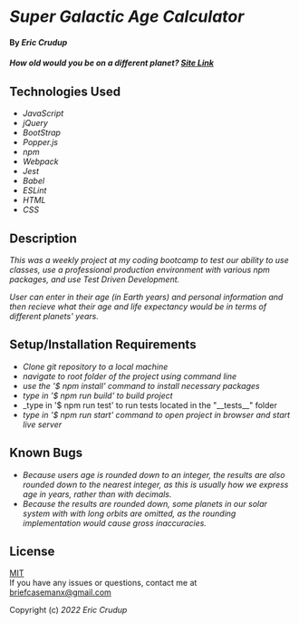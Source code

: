 # _Super Galactic Age Calculator_

#### By _**Eric Crudup**_

#### _How old would you be on a different planet? [Site Link](https://cruduper.github.io/galactic-age)_

## Technologies Used


* _JavaScript_
* _jQuery_
* _BootStrap_
* _Popper.js_
* _npm_
* _Webpack_
* _Jest_
* _Babel_
* _ESLint_
* _HTML_
* _CSS_


## Description

_This was a weekly project at my coding bootcamp to test our ability to use classes, use a professional production environment with various npm packages, and use Test Driven Development._ 

_User can enter in their age (in Earth years) and personal information and then recieve what their age and life expectancy would be in terms of different planets' years._

## Setup/Installation Requirements

* _Clone git repository to a local machine_
* _navigate to root folder of the project using command line_
* _use the '$ npm install' command to install necessary packages_
* _type in '$ npm run build' to build project_
* _type in '$ npm run test' to run tests located in the "\_\_tests\_\_" folder
* _type in '$ npm run start' command to open project in browser and start live server_

## Known Bugs

* _Because users age is rounded down to an integer, the results are also rounded down to the nearest integer, as this is usually how we express age in years, rather than with decimals._
* _Because the results are rounded down, some planets in our solar system with with long orbits are omitted, as the rounding implementation would cause gross inaccuracies._

## License

[MIT](https://opensource.org/licenses/MIT)    
If you have any issues or questions, contact me at briefcasemanx@gmail.com    

Copyright (c) _2022_  _Eric Crudup_